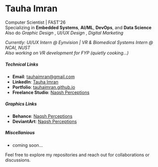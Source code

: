 # Tauha Imran  
Computer Scientist | FAST'26  
Specializing in **Embedded Systems**, **AI/ML**, **DevOps**, and **Data Science**  
Also do _Graphic Design_ , _UI/UX Design_ , _Digital Marketing_

_Currently: UI/UX Intern @ Eynvision | VR & Biomedical Systems Intern @ NCAI, NUST_  
_Also working on VR development for FYP (quietly cooking...)_

##### Technical Links
- **Email**: [tauhaimran@gmail.com](mailto:tauhaimran@gmail.com)   
- **LinkedIn**: [Tauha Imran](https://www.linkedin.com/in/tauha-imran-6185b3280/)  
- **Portfolio**: [tauhaimran.github.io](https://tauhaimran.github.io/)  
- **Freelance Studio**: [Naqsh Perceptions](https://www.linkedin.com/company/108203042/)

##### Graphics Links
- **Behance**: [Naqsh Perceptions](https://www.behance.net/naqshperceptions)  
- **DeviantArt**: [Naqsh Perceptions](https://www.deviantart.com/naqshperceptions)

##### Miscellanious  
- coming soon...

Feel free to explore my repositories and reach out for collaborations or discussions.
